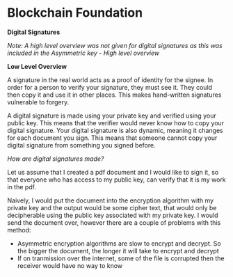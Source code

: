 # **Blockchain Foundation**

**Digital Signatures**



_Note: A high level overview was not given for digital signatures as this was included in the Asymmetric key - High level overview_



**Low Level Overview**



A signature in the real world acts as a proof of identity for the signee. In order for a person to verify your signature, they must see it. They could then copy it and use it in other places. This makes hand-written signatures vulnerable to forgery.

A digital signature is made using your private key and verified using your public key. This means that the verifier would never know how to copy your digital signature. Your digital signature is also dynamic, meaning it changes for each document you sign. This means that someone cannot copy your digital signature from something you signed before.   
  
_How are digital signatures made?_

Let us assume that I created a pdf document and I would like to sign it, so that everyone who has access to my public key, can verify that it is my work in the pdf.  
  
Naively, I would put the document into the encryption algorithm with my private key and the output would be some cipher text, that would only be decipherable using the public key associated with my private key. I would send the document over, however there are a couple of problems with this method:

* Asymmetric encryption algorithms are slow to encrypt and decrypt. So the bigger the document, the longer it will take to encrypt and decrypt
* If on tranmission over the internet, some of the file is corrupted then the receiver would have no way to know



